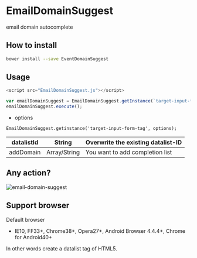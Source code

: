 # EmailDomainSuggest
email domain autocomplete

## How to install

```sh
bower install --save EventDomainSuggest
```

## Usage

```js
<script src="EmailDomainSuggest.js"></script>

var emailDomainSuggest = EmailDomainSuggest.getInstance(`target-input-form-tag`)
emailDomainSuggest.execute();
```

- options

`EmailDomainSuggest.getinstance('target-input-form-tag', options);`

datalistId | String       | Overwrite the existing datalist-ID
---------- | ------------ | -------
addDomain  | Array/String | You want to add completion list

## Any action?
![email-domain-suggest](http://i.giphy.com/lXiRpZoyp25ZMIQNi.gif)

## Support browser

Default browser
- IE10, FF33+, Chrome38+, Opera27+, Android Browser 4.4.4+, Chrome for Android40+

In other words create a datalist tag of HTML5.


